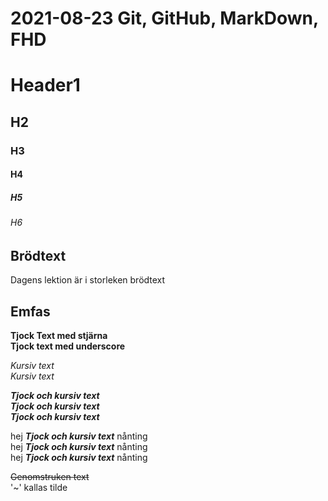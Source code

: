 # 2021-08-23 Git, GitHub, MarkDown, FHD

# Header1
## H2
### H3
#### H4
##### H5
###### H6

## Brödtext

 Dagens lektion är i storleken brödtext

## Emfas

**Tjock Text med stjärna**  
__Tjock text med underscore__  

*Kursiv text*  
_Kursiv text_  

_**Tjock och kursiv text**_  
__*Tjock och kursiv text*__  
*__Tjock och kursiv text__*  

hej _**Tjock och kursiv text**_ nånting  
hej __*Tjock och kursiv text*__ nånting  
hej *__Tjock och kursiv text__* nånting  

~~Genomstruken text~~  
'~' kallas tilde

